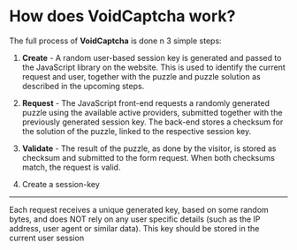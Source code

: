 How does VoidCaptcha work?
==========================
The full process of **VoidCaptcha** is done n 3 simple steps:

1. **Create** - A random user-based session key is generated and passed to the JavaScript library on 
the website. This is used to identify the current request and user, together with the puzzle and 
puzzle solution as described in the upcoming steps.

2. **Request** - The JavaScript front-end requests a randomly generated puzzle using the available 
active providers, submitted together with the previously generated session key. The back-end 
stores a checksum for the solution of the puzzle, linked to the respective session key.

3. **Validate** - The result of the puzzle, as done by the visitor, is stored as checksum and 
submitted to the form request. When both checksums match, the request is valid.


1. Create a session-key
-----------------------
Each request receives a unique generated key, based on some random bytes, and does NOT rely on any 
user specific details (such as the IP address, user agent or similar data). This key should be 
stored in the current user session
